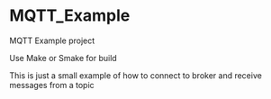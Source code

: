 # MQTT_Example
MQTT Example project

Use Make or Smake for build<br>

This is just a small example of how to connect to broker and receive messages from a topic
